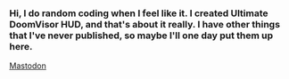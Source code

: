 ### Hi, I do random coding when I feel like it. I created Ultimate DoomVisor HUD, and that's about it really. I have other things that I've never published, so maybe I'll one day put them up here.

<!--
**saegiru/saegiru** is a ✨ _special_ ✨ repository because its `README.md` (this file) appears on your GitHub profile.

Here are some ideas to get you started:

- 🔭 I’m currently working on ...
- 🌱 I’m currently learning ...
- 👯 I’m looking to collaborate on ...
- 🤔 I’m looking for help with ...
- 💬 Ask me about ...
- 📫 How to reach me: ...
- 😄 Pronouns: ...
- ⚡ Fun fact: ...
-->
<a rel="me" href="https://mastodon.social/@damcoole">Mastodon</a>
